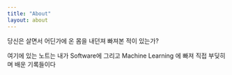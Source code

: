```yaml
---
title: "About"
layout: about
---
```


당신은 살면서 어딘가에 온 몸을 내던져 빠져본 적이 있는가?

여기에 있는 노트는 내가 Software에 그리고 Machine Learning 에 빠져 직접 부딪히며 배운 기록들이다
